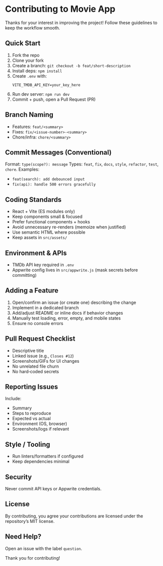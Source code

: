 # Contributing to Movie App

Thanks for your interest in improving the project! Follow these guidelines to keep the workflow smooth.

## Quick Start
1. Fork the repo
2. Clone your fork
3. Create a branch: `git checkout -b feat/short-description`
4. Install deps: `npm install`
5. Create `.env` with:
   ```env
   VITE_TMDB_API_KEY=your_key_here
   ```
6. Run dev server: `npm run dev`
7. Commit + push, open a Pull Request (PR)

## Branch Naming
- Features: `feat/<summary>`
- Fixes: `fix/<issue-number>-<summary>`
- Chore/infra: `chore/<summary>`

## Commit Messages (Conventional)
Format: `type(scope?): message`
Types: `feat`, `fix`, `docs`, `style`, `refactor`, `test`, `chore`.
Examples:
- `feat(search): add debounced input`
- `fix(api): handle 500 errors gracefully`

## Coding Standards
- React + Vite (ES modules only)
- Keep components small & focused
- Prefer functional components + hooks
- Avoid unnecessary re-renders (memoize when justified)
- Use semantic HTML where possible
- Keep assets in `src/assets/`

## Environment & APIs
- TMDb API key required in `.env`
- Appwrite config lives in `src/appwrite.js` (mask secrets before committing)

## Adding a Feature
1. Open/confirm an issue (or create one) describing the change
2. Implement in a dedicated branch
3. Add/adjust README or inline docs if behavior changes
4. Manually test loading, error, empty, and mobile states
5. Ensure no console errors

## Pull Request Checklist
- Descriptive title
- Linked issue (e.g., `Closes #12`)
- Screenshots/GIFs for UI changes
- No unrelated file churn
- No hard‑coded secrets

## Reporting Issues
Include:
- Summary
- Steps to reproduce
- Expected vs actual
- Environment (OS, browser)
- Screenshots/logs if relevant

## Style / Tooling
- Run linters/formatters if configured
- Keep dependencies minimal

## Security
Never commit API keys or Appwrite credentials.

## License
By contributing, you agree your contributions are licensed under the repository’s MIT license.

## Need Help?
Open an issue with the label `question`.

Thank you for contributing!
